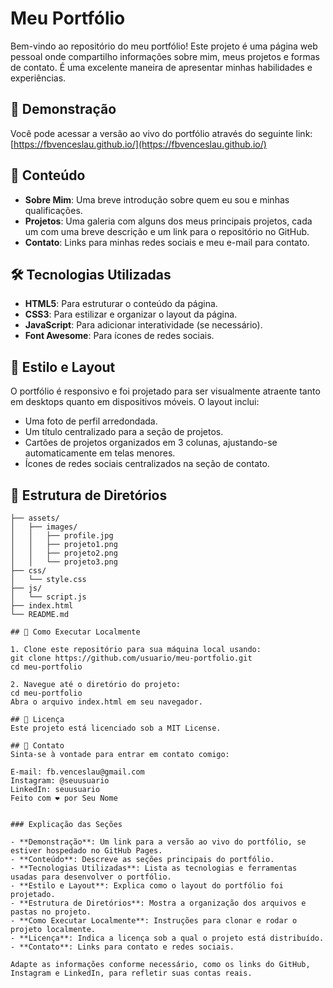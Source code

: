 # Meu Portfólio

Bem-vindo ao repositório do meu portfólio! Este projeto é uma página web pessoal onde compartilho informações sobre mim, meus projetos e formas de contato. É uma excelente maneira de apresentar minhas habilidades e experiências.

## 🔗 Demonstração

Você pode acessar a versão ao vivo do portfólio através do seguinte link:
[https://fbvenceslau.github.io/](https://fbvenceslau.github.io/)

## 📑 Conteúdo

- **Sobre Mim**: Uma breve introdução sobre quem eu sou e minhas qualificações.
- **Projetos**: Uma galeria com alguns dos meus principais projetos, cada um com uma breve descrição e um link para o repositório no GitHub.
- **Contato**: Links para minhas redes sociais e meu e-mail para contato.

## 🛠️ Tecnologias Utilizadas

- **HTML5**: Para estruturar o conteúdo da página.
- **CSS3**: Para estilizar e organizar o layout da página.
- **JavaScript**: Para adicionar interatividade (se necessário).
- **Font Awesome**: Para ícones de redes sociais.

## 🎨 Estilo e Layout

O portfólio é responsivo e foi projetado para ser visualmente atraente tanto em desktops quanto em dispositivos móveis. O layout inclui:

- Uma foto de perfil arredondada.
- Um título centralizado para a seção de projetos.
- Cartões de projetos organizados em 3 colunas, ajustando-se automaticamente em telas menores.
- Ícones de redes sociais centralizados na seção de contato.

## 📂 Estrutura de Diretórios

```plaintext
├── assets/
│   ├── images/
│   │   ├── profile.jpg
│   │   ├── projeto1.png
│   │   ├── projeto2.png
│   │   └── projeto3.png
├── css/
│   └── style.css
├── js/
│   └── script.js
├── index.html
└── README.md

## 🚀 Como Executar Localmente

1. Clone este repositório para sua máquina local usando:
git clone https://github.com/usuario/meu-portfolio.git
cd meu-portfolio

2. Navegue até o diretório do projeto:
cd meu-portfolio
Abra o arquivo index.html em seu navegador.

## 📝 Licença
Este projeto está licenciado sob a MIT License.

## 📧 Contato
Sinta-se à vontade para entrar em contato comigo:

E-mail: fb.venceslau@gmail.com
Instagram: @seuusuario
LinkedIn: seuusuario
Feito com ❤️ por Seu Nome


### Explicação das Seções

- **Demonstração**: Um link para a versão ao vivo do portfólio, se estiver hospedado no GitHub Pages.
- **Conteúdo**: Descreve as seções principais do portfólio.
- **Tecnologias Utilizadas**: Lista as tecnologias e ferramentas usadas para desenvolver o portfólio.
- **Estilo e Layout**: Explica como o layout do portfólio foi projetado.
- **Estrutura de Diretórios**: Mostra a organização dos arquivos e pastas no projeto.
- **Como Executar Localmente**: Instruções para clonar e rodar o projeto localmente.
- **Licença**: Indica a licença sob a qual o projeto está distribuído.
- **Contato**: Links para contato e redes sociais.

Adapte as informações conforme necessário, como os links do GitHub, Instagram e LinkedIn, para refletir suas contas reais.
